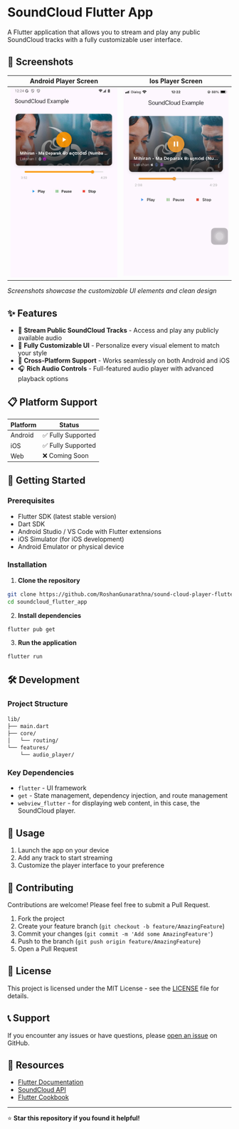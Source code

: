 # SoundCloud Flutter App

A Flutter application that allows you to stream and play any public SoundCloud tracks with a fully customizable user interface.

## 📱 Screenshots

| Android Player Screen | Ios Player Screen |
|-------------|---------------|
| ![Android Player](screenshots/android_player.jpg) | ![Ios Player](screenshots/ios_player.png) |

*Screenshots showcase the customizable UI elements and clean design*

## ✨ Features

- 🎵 **Stream Public SoundCloud Tracks** - Access and play any publicly available audio
- 🎨 **Fully Customizable UI** - Personalize every visual element to match your style  
- 📱 **Cross-Platform Support** - Works seamlessly on both Android and iOS
- 🎧 **Rich Audio Controls** - Full-featured audio player with advanced playback options

## 📋 Platform Support

| Platform | Status |
|----------|--------|
| Android  | ✅ Fully Supported |
| iOS      | ✅ Fully Supported |
| Web      | ❌ Coming Soon |

## 🚀 Getting Started

### Prerequisites

- Flutter SDK (latest stable version)
- Dart SDK 
- Android Studio / VS Code with Flutter extensions
- iOS Simulator (for iOS development)
- Android Emulator or physical device

### Installation

1. **Clone the repository**
```bash
git clone https://github.com/RoshanGunarathna/sound-cloud-player-flutter.git
cd soundcloud_flutter_app
```

2. **Install dependencies**
```bash
flutter pub get
```

3. **Run the application**
```bash
flutter run
```

## 🛠️ Development

### Project Structure
```
lib/
├── main.dart
├── core/
│   └── routing/
└── features/
    └── audio_player/
```

### Key Dependencies
- `flutter` - UI framework
- `get` - State management, dependency injection, and route management
- `webview_flutter` - for displaying web content, in this case, the SoundCloud player.

## 📖 Usage

1. Launch the app on your device
3. Add any track to start streaming
4. Customize the player interface to your preference

## 🤝 Contributing

Contributions are welcome! Please feel free to submit a Pull Request.

1. Fork the project
2. Create your feature branch (`git checkout -b feature/AmazingFeature`)
3. Commit your changes (`git commit -m 'Add some AmazingFeature'`)
4. Push to the branch (`git push origin feature/AmazingFeature`)
5. Open a Pull Request

## 📄 License

This project is licensed under the MIT License - see the [LICENSE](LICENSE) file for details.

## 📞 Support

If you encounter any issues or have questions, please [open an issue](https://github.com/RoshanGunarathna/sound-cloud-player-flutter.git) on GitHub.

## 🔗 Resources

- [Flutter Documentation](https://docs.flutter.dev/)
- [SoundCloud API](https://developers.soundcloud.com/)
- [Flutter Cookbook](https://docs.flutter.dev/cookbook)

---

⭐ **Star this repository if you found it helpful!**
